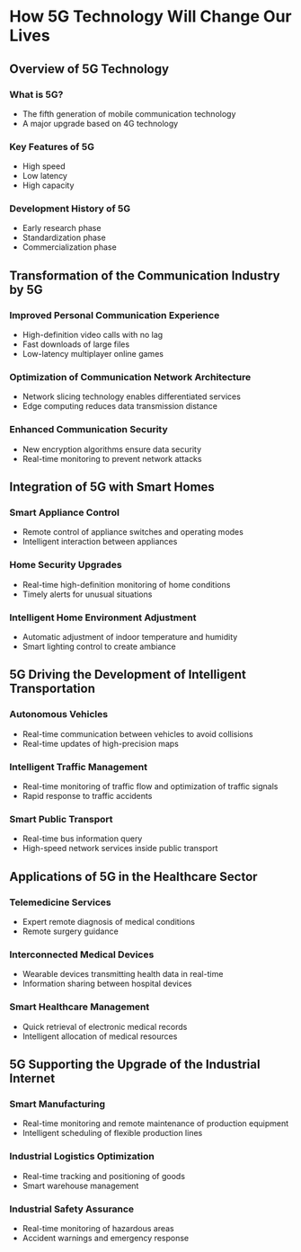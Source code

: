# How 5G Technology Will Change Our Lives

## Overview of 5G Technology

### What is 5G?
- The fifth generation of mobile communication technology
- A major upgrade based on 4G technology

### Key Features of 5G
- High speed
- Low latency
- High capacity

### Development History of 5G
- Early research phase
- Standardization phase
- Commercialization phase

## Transformation of the Communication Industry by 5G

### Improved Personal Communication Experience
- High-definition video calls with no lag
- Fast downloads of large files
- Low-latency multiplayer online games

### Optimization of Communication Network Architecture
- Network slicing technology enables differentiated services
- Edge computing reduces data transmission distance

### Enhanced Communication Security
- New encryption algorithms ensure data security
- Real-time monitoring to prevent network attacks

## Integration of 5G with Smart Homes

### Smart Appliance Control
- Remote control of appliance switches and operating modes
- Intelligent interaction between appliances

### Home Security Upgrades
- Real-time high-definition monitoring of home conditions
- Timely alerts for unusual situations

### Intelligent Home Environment Adjustment
- Automatic adjustment of indoor temperature and humidity
- Smart lighting control to create ambiance

## 5G Driving the Development of Intelligent Transportation

### Autonomous Vehicles
- Real-time communication between vehicles to avoid collisions
- Real-time updates of high-precision maps

### Intelligent Traffic Management
- Real-time monitoring of traffic flow and optimization of traffic signals
- Rapid response to traffic accidents

### Smart Public Transport
- Real-time bus information query
- High-speed network services inside public transport

## Applications of 5G in the Healthcare Sector

### Telemedicine Services
- Expert remote diagnosis of medical conditions
- Remote surgery guidance

### Interconnected Medical Devices
- Wearable devices transmitting health data in real-time
- Information sharing between hospital devices

### Smart Healthcare Management
- Quick retrieval of electronic medical records
- Intelligent allocation of medical resources

## 5G Supporting the Upgrade of the Industrial Internet

### Smart Manufacturing
- Real-time monitoring and remote maintenance of production equipment
- Intelligent scheduling of flexible production lines

### Industrial Logistics Optimization
- Real-time tracking and positioning of goods
- Smart warehouse management

### Industrial Safety Assurance
- Real-time monitoring of hazardous areas
- Accident warnings and emergency response